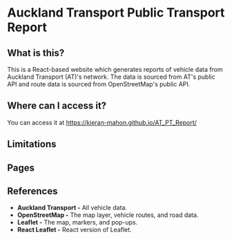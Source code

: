 # Auckland Transport Public Transport Report

## What is this?
This is a React-based website which generates reports of vehicle data from Auckland Transport (AT)'s network.
The data is sourced from AT's public API and route data is sourced from OpenStreetMap's public API.

## Where can I access it?
You can access it at <https://kieran-mahon.github.io/AT_PT_Report/>

## Limitations

## Pages

## References
- <b>Auckland Transport -</b> All vehicle data.
- <b>OpenStreetMap -</b> The map layer, vehicle routes, and road data.
- <b>Leaflet -</b> The map, markers, and pop-ups.
- <b>React Leaflet -</b> React version of Leaflet.